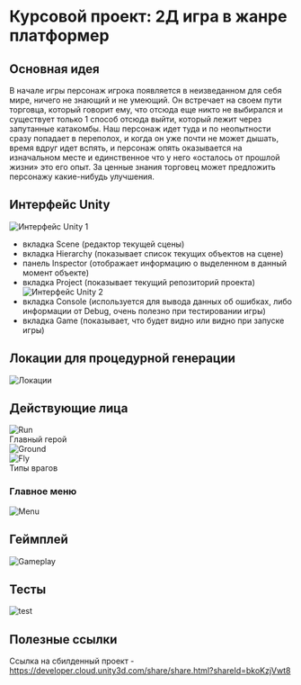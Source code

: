 # Курсовой проект: 2Д игра в жанре платформер

## Основная идея
В начале игры персонаж игрока появляется в неизведанном для себя мире, ничего не знающий и не умеющий. Он встречает на своем пути торговца, который говорит ему, что отсюда еще никто не выбирался и существует только 1 способ отсюда выйти, который лежит через запутанные катакомбы. Наш персонаж идет туда и по неопытности сразу попадает в переполох, и когда он уже почти не может дышать, время вдруг идет вспять, и персонаж опять оказывается на изначальном месте и единственное что у него «осталось от прошлой жизни» это его опыт. За ценные знания торговец может предложить персонажу какие-нибудь улучшения.

## Интерфейс Unity
![Интерфейс Unity 1](https://user-images.githubusercontent.com/56276244/103096346-b41cab00-4614-11eb-9572-0c03410ae6e0.JPG)  
*	вкладка Scene (редактор текущей сцены)
*	вкладка Hierarchy (показывает список текущих объектов на сцене)
*	панель Inspector (отображает информацию о выделенном в данный момент объекте)
*	вкладка Project (показывает текущий репозиторий проекта)
![Интерфейс Unity 2](https://user-images.githubusercontent.com/56276244/103096348-b54dd800-4614-11eb-83d5-d845a7a61f03.JPG)  
*	вкладка Console (используется для вывода данных об ошибках, либо информации от Debug, очень полезно при тестировании игры)
*	вкладка Game (показывает, что будет видно или видно при запуске игры)  

## Локации для процедурной генерации
![Локации](https://user-images.githubusercontent.com/56276244/103096349-b5e66e80-4614-11eb-97d7-3024ba0e2d3a.JPG)  

## Действующие лица
![Run](https://user-images.githubusercontent.com/56276244/103096526-40c76900-4615-11eb-85d6-d9b7897d5943.gif)  
Главный герой  
![Ground](https://user-images.githubusercontent.com/56276244/103096343-b2eb7e00-4614-11eb-8dd8-0fc62198fa54.gif)  
![Fly](https://user-images.githubusercontent.com/56276244/103096342-b252e780-4614-11eb-85c1-fdbf1c8f33e4.gif)  
Типы врагов  

### Главное меню  
![Menu](https://user-images.githubusercontent.com/56276244/103096344-b3841480-4614-11eb-8e4c-7d10f8d8faed.gif)  

## Геймплей
![Gameplay](https://user-images.githubusercontent.com/56276244/103096392-d6162d80-4614-11eb-80d9-7078f9e0e647.gif)  
## Тесты
![test](https://user-images.githubusercontent.com/56276244/103096345-b41cab00-4614-11eb-8422-6fd833b952b8.JPG)  

## Полезные ссылки
Ссылка на сбилденный проект - https://developer.cloud.unity3d.com/share/share.html?shareId=bkoKzjVwt8

